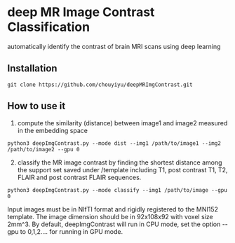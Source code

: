 # deep MR Image Contrast Classification
automatically identify the contrast of brain MRI scans using deep learning 
## Installation
```
git clone https://github.com/chouyiyu/deepMRImgContrast.git
```
## How to use it
1) compute the similarity (distance) between image1 and image2 measured in the embedding space
```
python3 deepImgContrast.py --mode dist --img1 /path/to/image1 --img2 /path/to/image2 --gpu 0 
```
2) classify the MR image contrast by finding the shortest distance among the support set saved under /template including T1, post contrast T1, T2, FLAIR and post contrast FLAIR sequences.
```
python3 deepImgContrast.py --mode classify --img1 /path/to/image --gpu 0
```
Input images must be in NIfTI format and rigidly registered to the MNI152 template. The image dimension should be in 92x108x92 with voxel size 2mm^3. By default, deepImgContrast will run in CPU mode, set the option --gpu to 0,1,2.... for running in GPU mode. 
